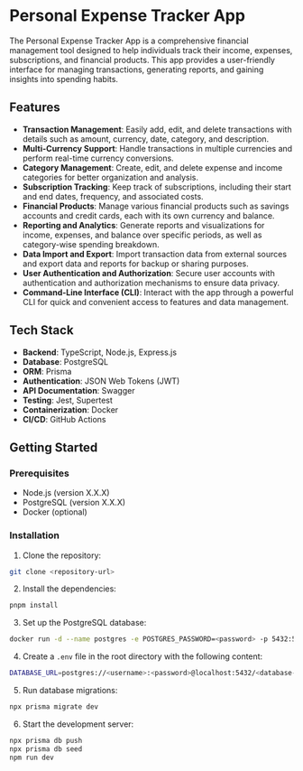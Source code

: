 # Personal Expense Tracker App

The Personal Expense Tracker App is a comprehensive financial management tool designed to help individuals track their income, expenses, subscriptions, and financial products. This app provides a user-friendly interface for managing transactions, generating reports, and gaining insights into spending habits.

## Features

- **Transaction Management**: Easily add, edit, and delete transactions with details such as amount, currency, date, category, and description.
- **Multi-Currency Support**: Handle transactions in multiple currencies and perform real-time currency conversions.
- **Category Management**: Create, edit, and delete expense and income categories for better organization and analysis.
- **Subscription Tracking**: Keep track of subscriptions, including their start and end dates, frequency, and associated costs.
- **Financial Products**: Manage various financial products such as savings accounts and credit cards, each with its own currency and balance.
- **Reporting and Analytics**: Generate reports and visualizations for income, expenses, and balance over specific periods, as well as category-wise spending breakdown.
- **Data Import and Export**: Import transaction data from external sources and export data and reports for backup or sharing purposes.
- **User Authentication and Authorization**: Secure user accounts with authentication and authorization mechanisms to ensure data privacy.
- **Command-Line Interface (CLI)**: Interact with the app through a powerful CLI for quick and convenient access to features and data management.

## Tech Stack

- **Backend**: TypeScript, Node.js, Express.js
- **Database**: PostgreSQL
- **ORM**: Prisma
- **Authentication**: JSON Web Tokens (JWT)
- **API Documentation**: Swagger
- **Testing**: Jest, Supertest
- **Containerization**: Docker
- **CI/CD**: GitHub Actions

## Getting Started

### Prerequisites

- Node.js (version X.X.X)
- PostgreSQL (version X.X.X)
- Docker (optional)

### Installation

1. Clone the repository:

```bash
git clone <repository-url>
```

2. Install the dependencies:

```bash
pnpm install
```

3. Set up the PostgreSQL database:

```bash
docker run -d --name postgres -e POSTGRES_PASSWORD=<password> -p 5432:5432 postgres
```

4. Create a `.env` file in the root directory with the following content:

```bash
DATABASE_URL=postgres://<username>:<password>@localhost:5432/<database-name>
```

5. Run database migrations:

```bash
npx prisma migrate dev
```

6. Start the development server:

```bash
npx prisma db push
npx prisma db seed
npm run dev
```
